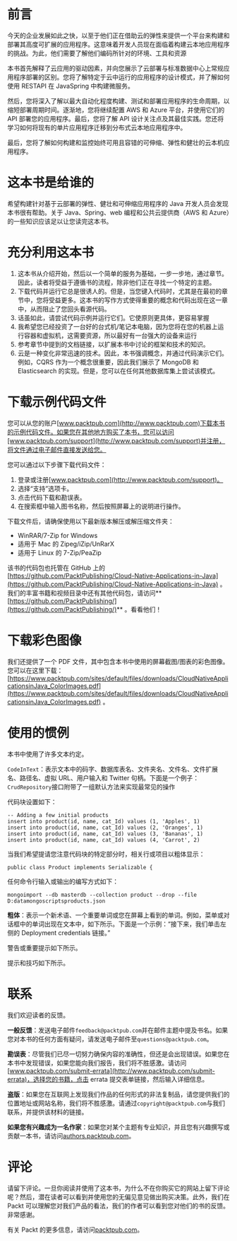 # 前言

今天的企业发展如此之快，以至于他们正在借助云的弹性来提供一个平台来构建和部署其高度可扩展的应用程序。这意味着开发人员现在面临着构建云本地应用程序的挑战。为此，他们需要了解他们编码所针对的环境、工具和资源

本书首先解释了云应用的驱动因素，并向您展示了云部署与标准数据中心上常规应用程序部署的区别。您将了解特定于云中运行的应用程序的设计模式，并了解如何使用 RESTAPI 在 JavaSpring 中构建微服务。

然后，您将深入了解以最大自动化程度构建、测试和部署应用程序的生命周期，以缩短部署周期时间。逐渐地，您将继续配置 AWS 和 Azure 平台，并使用它们的 API 部署您的应用程序。最后，您将了解 API 设计关注点及其最佳实践。您还将学习如何将现有的单片应用程序迁移到分布式云本地应用程序中。

最后，您将了解如何构建和监控始终可用且容错的可伸缩、弹性和健壮的云本机应用程序。

# 这本书是给谁的

希望构建针对基于云部署的弹性、健壮和可伸缩应用程序的 Java 开发人员会发现本书很有帮助。关于 Java、Spring、web 编程和公共云提供商（AWS 和 Azure）的一些知识应该足以让您读完这本书。

# 充分利用这本书

1.  这本书从介绍开始，然后以一个简单的服务为基础，一步一步地，通过章节。因此，读者将受益于遵循书的流程，除非他们正在寻找一个特定的主题。
2.  下载代码并运行它总是很诱人的。但是，当您键入代码时，尤其是在最初的章节中，您将受益更多。这本书的写作方式使得重要的概念和代码出现在这一章中，从而阻止了您回头看源代码。
3.  话虽如此，请尝试代码示例并运行它们。它使原则更具体，更容易掌握
4.  我希望您已经投资了一台好的台式机/笔记本电脑，因为您将在您的机器上运行容器和虚拟机，这需要资源，所以最好有一台强大的设备来运行
5.  参考章节中提到的文档链接，以扩展本书中讨论的框架和技术的知识。
6.  云是一种变化非常迅速的技术。因此，本书强调概念，并通过代码演示它们。例如，CQRS 作为一个概念很重要，因此我们展示了 MongoDB 和 Elasticsearch 的实现。但是，您可以在任何其他数据库集上尝试该模式。

# 下载示例代码文件

您可以从您的账户[www.packtpub.com](http://www.packtpub.com)下载本书的示例代码文件。如果您在其他地方购买了本书，您可以访问[www.packtpub.com/support](http://www.packtpub.com/support)并注册，将文件通过电子邮件直接发送给您。

您可以通过以下步骤下载代码文件：

1.  登录或注册[www.packtpub.com](http://www.packtpub.com/support)。
2.  选择“支持”选项卡。
3.  点击代码下载和勘误表。
4.  在搜索框中输入图书名称，然后按照屏幕上的说明进行操作。

下载文件后，请确保使用以下最新版本解压或解压缩文件夹：

*   WinRAR/7-Zip for Windows
*   适用于 Mac 的 Zipeg/iZip/UnRarX
*   适用于 Linux 的 7-Zip/PeaZip

该书的代码包也托管在 GitHub 上的[https://github.com/PacktPublishing/Cloud-Native-Applications-in-Java](https://github.com/PacktPublishing/Cloud-Native-Applications-in-Java) 。我们的丰富书籍和视频目录中还有其他代码包，请访问**[https://github.com/PacktPublishing/](https://github.com/PacktPublishing/)** 。看看他们！

# 下载彩色图像

我们还提供了一个 PDF 文件，其中包含本书中使用的屏幕截图/图表的彩色图像。您可以在这里下载：[https://www.packtpub.com/sites/default/files/downloads/CloudNativeApplicationsinJava_ColorImages.pdf](https://www.packtpub.com/sites/default/files/downloads/CloudNativeApplicationsinJava_ColorImages.pdf) 。

# 使用的惯例

本书中使用了许多文本约定。

`CodeInText`：表示文本中的码字、数据库表名、文件夹名、文件名、文件扩展名、路径名、虚拟 URL、用户输入和 Twitter 句柄。下面是一个例子：`CrudRepository`接口附带了一组默认方法来实现最常见的操作

代码块设置如下：

```
-- Adding a few initial products
insert into product(id, name, cat_Id) values (1, 'Apples', 1) 
insert into product(id, name, cat_Id) values (2, 'Oranges', 1) 
insert into product(id, name, cat_Id) values (3, 'Bananas', 1) 
insert into product(id, name, cat_Id) values (4, 'Carrot', 2) 
```

当我们希望提请您注意代码块的特定部分时，相关行或项目以粗体显示：

```
public class Product implements Serializable {
```

任何命令行输入或输出的编写方式如下：

```
mongoimport --db masterdb --collection product --drop --file D:datamongoscriptsproducts.json 
```

**粗体**：表示一个新术语、一个重要单词或您在屏幕上看到的单词。例如，菜单或对话框中的单词出现在文本中，如下所示。下面是一个示例：“接下来，我们单击左侧的 Deployment credentials 链接。”

警告或重要提示如下所示。

提示和技巧如下所示。

# 联系

我们欢迎读者的反馈。

**一般反馈**：发送电子邮件`feedback@packtpub.com`并在邮件主题中提及书名。如果您对本书的任何方面有疑问，请发送电子邮件至`questions@packtpub.com`。

**勘误表**：尽管我们已尽一切努力确保内容的准确性，但还是会出现错误。如果您在本书中发现错误，如果您能向我们报告，我们将不胜感激。请访问[www.packtpub.com/submit-errata](http://www.packtpub.com/submit-errata)，选择您的书籍，点击 errata 提交表单链接，然后输入详细信息。

**盗版**：如果您在互联网上发现我们作品的任何形式的非法复制品，请您提供我们的位置地址或网站名称，我们将不胜感激。请通过`copyright@packtpub.com`与我们联系，并提供该材料的链接。

**如果您有兴趣成为一名作家**：如果您对某个主题有专业知识，并且您有兴趣撰写或贡献一本书，请访问[authors.packtpub.com](http://authors.packtpub.com/)。

# 评论

请留下评论。一旦你阅读并使用了这本书，为什么不在你购买它的网站上留下评论呢？然后，潜在读者可以看到并使用您的无偏见意见做出购买决策。此外，我们在 Packt 可以理解您对我们产品的看法，我们的作者可以看到您对他们的书的反馈。非常感谢。

有关 Packt 的更多信息，请访问[packtpub.com](https://www.packtpub.com/)。